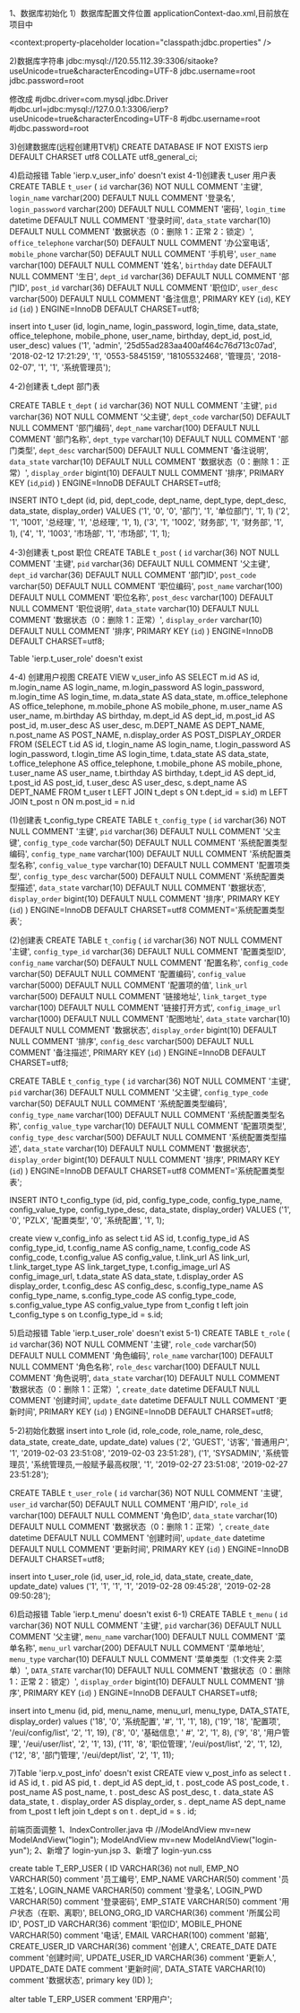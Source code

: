 1、数据库初始化
1）数据库配置文件位置 applicationContext-dao.xml,目前放在项目中
<!-- 加载配置文件 -->
<context:property-placeholder location="classpath:jdbc.properties" />
	
<!-- 将配置文件放到磁盘目录下，方便修改和多环境部署 
<context:property-placeholder location="file:/jdbc.properties" /> -->

2)数据库字符串
jdbc:mysql://120.55.112.39:3306/sitaoke?useUnicode=true&characterEncoding=UTF-8
jdbc.username=root
jdbc.password=root

修改成
#jdbc.driver=com.mysql.jdbc.Driver
#jdbc.url=jdbc:mysql://127.0.0.1:3306/ierp?useUnicode=true&characterEncoding=UTF-8
#jdbc.username=root
#jdbc.password=root

3)创建数据库(远程创建用TV机)
CREATE DATABASE IF NOT EXISTS ierp DEFAULT CHARSET utf8 COLLATE utf8_general_ci;

4)启动报错 Table 'ierp.v_user_info' doesn't exist
4-1)创建表 t_user 用户表
CREATE TABLE `t_user` (
  `id` varchar(36) NOT NULL COMMENT '主键',
  `login_name` varchar(200) DEFAULT NULL COMMENT '登录名',
  `login_password` varchar(200) DEFAULT NULL COMMENT '密码',
  `login_time` datetime DEFAULT NULL COMMENT '登录时间',
  `data_state` varchar(10) DEFAULT NULL COMMENT '数据状态（0：删除 1：正常 2：锁定）',
  `office_telephone` varchar(50) DEFAULT NULL COMMENT '办公室电话',
  `mobile_phone` varchar(50) DEFAULT NULL COMMENT '手机号',
  `user_name` varchar(100) DEFAULT NULL COMMENT '姓名',
  `birthday` date DEFAULT NULL COMMENT '生日',
  `dept_id` varchar(36) DEFAULT NULL COMMENT '部门ID',
  `post_id` varchar(36) DEFAULT NULL COMMENT '职位ID',
  `user_desc` varchar(500) DEFAULT NULL COMMENT '备注信息',
  PRIMARY KEY (`id`),
  KEY `id` (`id`)
) ENGINE=InnoDB DEFAULT CHARSET=utf8;  



insert into t_user
  (id,
   login_name,
   login_password,
   login_time,
   data_state,
   office_telephone,
   mobile_phone,
   user_name,
   birthday,
   dept_id,
   post_id,
   user_desc)
values
  ('1',
   'admin',
   '25d55ad283aa400af464c76d713c07ad',
   '2018-02-12 17:21:29',
   '1',
   '0553-5845159',
   '18105532468',
   '管理员',
   '2018-02-07',
   '1',
   '1',
   '系统管理员');   

4-2)创建表 t_dept 部门表

CREATE TABLE `t_dept` (
  `id` varchar(36) NOT NULL COMMENT '主键',
  `pid` varchar(36) NOT NULL COMMENT '父主键',
  `dept_code` varchar(50) DEFAULT NULL COMMENT '部门编码',
  `dept_name` varchar(100) DEFAULT NULL COMMENT '部门名称',
  `dept_type` varchar(10) DEFAULT NULL COMMENT '部门类型',
  `dept_desc` varchar(500) DEFAULT NULL COMMENT '备注说明',
  `data_state` varchar(10) DEFAULT NULL COMMENT '数据状态（0：删除 1：正常）',
  `display_order` bigint(10) DEFAULT NULL COMMENT '排序',
  PRIMARY KEY (`id`,`pid`)
) ENGINE=InnoDB DEFAULT CHARSET=utf8;

 INSERT INTO t_dept
  (id,
   pid,
   dept_code,
   dept_name,
   dept_type,
   dept_desc,
   data_state,
   display_order)
VALUES
  ('1', '0', '0', '部门', '1', '单位部门', '1', 1)
  ('2', '1', '1001', '总经理', '1', '总经理', '1', 1),
  ('3', '1', '1002', '财务部', '1', '财务部', '1', 1),
  ('4', '1', '1003', '市场部', '1', '市场部', '1', 1);


4-3)创建表 t_post 职位
CREATE TABLE `t_post` (
  `id` varchar(36) NOT NULL COMMENT '主键',
  `pid` varchar(36) DEFAULT NULL COMMENT '父主键',
  `dept_id` varchar(36) DEFAULT NULL COMMENT '部门ID',
  `post_code` varchar(50) DEFAULT NULL COMMENT '职位编码',
  `post_name` varchar(100) DEFAULT NULL COMMENT '职位名称',
  `post_desc` varchar(100) DEFAULT NULL COMMENT '职位说明',
  `data_state` varchar(10) DEFAULT NULL COMMENT '数据状态（0：删除 1：正常）',
  `display_order` varchar(10) DEFAULT NULL COMMENT '排序',
  PRIMARY KEY (`id`)
) ENGINE=InnoDB DEFAULT CHARSET=utf8;

 Table 'ierp.t_user_role' doesn't exist 
       
 4-4) 创建用户视图
  CREATE VIEW  v_user_info  AS
SELECT m.id               AS id,
       m.login_name       AS login_name,
       m.login_password   AS login_password,
       m.login_time       AS login_time,
       m.data_state       AS data_state,
       m.office_telephone AS office_telephone,
       m.mobile_phone     AS mobile_phone,
       m.user_name        AS user_name,
       m.birthday         AS birthday,
       m.dept_id          AS dept_id,
       m.post_id          AS post_id,
       m.user_desc        AS user_desc,
       m.DEPT_NAME        AS DEPT_NAME,
       n.post_name        AS POST_NAME,
       n.display_order    AS POST_DISPLAY_ORDER
  FROM (SELECT t.id               AS id,
                 t.login_name       AS login_name,
                 t.login_password   AS login_password,
                 t.login_time       AS login_time,
                 t.data_state       AS data_state,
                 t.office_telephone AS office_telephone,
                 t.mobile_phone     AS mobile_phone,
                 t.user_name        AS user_name,
                 t.birthday         AS birthday,
                 t.dept_id          AS dept_id,
                 t.post_id          AS post_id,
                 t.user_desc        AS user_desc,
                 s.dept_name        AS DEPT_NAME
            FROM t_user t LEFT JOIN t_dept s ON t.dept_id = s.id) m LEFT JOIN
       t_post n ON m.post_id = n.id      



(1)创建表 t_config_type
CREATE TABLE `t_config_type` (
  `id` varchar(36) NOT NULL COMMENT '主键',
  `pid` varchar(36) DEFAULT NULL COMMENT '父主键',
  `config_type_code` varchar(50) DEFAULT NULL COMMENT '系统配置类型编码',
  `config_type_name` varchar(100) DEFAULT NULL COMMENT '系统配置类型名称',
  `config_value_type` varchar(10) DEFAULT NULL COMMENT '配置项类型',
  `config_type_desc` varchar(500) DEFAULT NULL COMMENT '系统配置类型描述',
  `data_state` varchar(10) DEFAULT NULL COMMENT '数据状态',
  `display_order` bigint(10) DEFAULT NULL COMMENT '排序',
  PRIMARY KEY (`id`)
) ENGINE=InnoDB DEFAULT CHARSET=utf8 COMMENT='系统配置类型表';

(2)创建表
CREATE TABLE `t_config` (
  `id` varchar(36) NOT NULL COMMENT '主键',
  `config_type_id` varchar(36) DEFAULT NULL COMMENT '配置类型ID',
  `config_name` varchar(50) DEFAULT NULL COMMENT '配置名称',
  `config_code` varchar(50) DEFAULT NULL COMMENT '配置编码',
  `config_value` varchar(5000) DEFAULT NULL COMMENT '配置项的值',
  `link_url` varchar(500) DEFAULT NULL COMMENT '链接地址',
  `link_target_type` varchar(100) DEFAULT NULL COMMENT '链接打开方式',
  `config_image_url` varchar(1000) DEFAULT NULL COMMENT '配图地址',
  `data_state` varchar(10) DEFAULT NULL COMMENT '数据状态',
  `display_order` bigint(10) DEFAULT NULL COMMENT '排序',
  `config_desc` varchar(500) DEFAULT NULL COMMENT '备注描述',
  PRIMARY KEY (`id`)
) ENGINE=InnoDB DEFAULT CHARSET=utf8;



CREATE TABLE `t_config_type` (
  `id` varchar(36) NOT NULL COMMENT '主键',
  `pid` varchar(36) DEFAULT NULL COMMENT '父主键',
  `config_type_code` varchar(50) DEFAULT NULL COMMENT '系统配置类型编码',
  `config_type_name` varchar(100) DEFAULT NULL COMMENT '系统配置类型名称',
  `config_value_type` varchar(10) DEFAULT NULL COMMENT '配置项类型',
  `config_type_desc` varchar(500) DEFAULT NULL COMMENT '系统配置类型描述',
  `data_state` varchar(10) DEFAULT NULL COMMENT '数据状态',
  `display_order` bigint(10) DEFAULT NULL COMMENT '排序',
  PRIMARY KEY (`id`)
) ENGINE=InnoDB DEFAULT CHARSET=utf8 COMMENT='系统配置类型表';


INSERT INTO t_config_type
  (id,
   pid,
   config_type_code,
   config_type_name,
   config_value_type,
   config_type_desc,
   data_state,
   display_order)
VALUES
  ('1', '0', 'PZLX', '配置类型', '0', '系统配置', '1', 1);


create view v_config_info as 
select t.id                AS id,
       t.config_type_id    AS config_type_id,
       t.config_name       AS config_name,
       t.config_code       AS config_code,
       t.config_value      AS config_value,
       t.link_url          AS link_url,
       t.link_target_type  AS link_target_type,
       t.config_image_url  AS config_image_url,
       t.data_state        AS data_state,
       t.display_order     AS display_order,
       t.config_desc       AS config_desc,
       s.config_type_name  AS config_type_name,
       s.config_type_code  AS config_type_code,
       s.config_value_type AS config_value_type
  from t_config t
  left join t_config_type s
    on t.config_type_id = s.id;



5)启动报错 Table 'ierp.t_user_role' doesn't exist
5-1)
CREATE TABLE `t_role` (
  `id` varchar(36) NOT NULL COMMENT '主键',
  `role_code` varchar(50) DEFAULT NULL COMMENT '角色编码',
  `role_name` varchar(100) DEFAULT NULL COMMENT '角色名称',
  `role_desc` varchar(100) DEFAULT NULL COMMENT '角色说明',
  `data_state` varchar(10) DEFAULT NULL COMMENT '数据状态（0：删除 1：正常）',
  `create_date` datetime DEFAULT NULL COMMENT '创建时间',
  `update_date` datetime DEFAULT NULL COMMENT '更新时间',
  PRIMARY KEY (`id`)
) ENGINE=InnoDB DEFAULT CHARSET=utf8;

5-2)初始化数据
insert into t_role
  (id,
   role_code,
   role_name,
   role_desc,
   data_state,
   create_date,
   update_date)
values
  ('2',
   'GUEST',
   '访客',
   '普通用户',
   '1',
   '2019-02-03 23:51:08',
   '2019-02-03 23:51:28'),
  ('1',
   'SYSADMIN',
   '系统管理员',
   '系统管理员,一般赋予最高权限',
   '1',
   '2019-02-27 23:51:08',
   '2019-02-27 23:51:28');
   
   
   CREATE TABLE `t_user_role` (
  `id` varchar(36) NOT NULL COMMENT '主键',
  `user_id` varchar(50) DEFAULT NULL COMMENT '用户ID',
  `role_id` varchar(100) DEFAULT NULL COMMENT '角色ID',
  `data_state` varchar(10) DEFAULT NULL COMMENT '数据状态（0：删除 1：正常）',
  `create_date` datetime DEFAULT NULL COMMENT '创建时间',
  `update_date` datetime DEFAULT NULL COMMENT '更新时间',
  PRIMARY KEY (`id`)
) ENGINE=InnoDB DEFAULT CHARSET=utf8;


insert into t_user_role
  (id, user_id, role_id, data_state, create_date, update_date)
values
  ('1',
   '1',
   '1',
   '1',
   '2019-02-28 09:45:28',
   '2019-02-28 09:50:28');

6)启动报错 Table 'ierp.t_menu' doesn't exist
6-1)
CREATE TABLE `t_menu` (
  `id` varchar(36) NOT NULL COMMENT '主键',
  `pid` varchar(36) DEFAULT NULL COMMENT '父主键',
  `menu_name` varchar(100) DEFAULT NULL COMMENT '菜单名称',
  `menu_url` varchar(200) DEFAULT NULL COMMENT '菜单地址',
  `menu_type` varchar(10) DEFAULT NULL COMMENT '菜单类型（1:文件夹 2:菜单）',
  `DATA_STATE` varchar(10) DEFAULT NULL COMMENT '数据状态（0：删除 1：正常 2：锁定）',
  `display_order` bigint(10) DEFAULT NULL COMMENT '排序',
  PRIMARY KEY (`id`)
) ENGINE=InnoDB DEFAULT CHARSET=utf8;


insert into t_menu
  (id, pid, menu_name, menu_url, menu_type, DATA_STATE, display_order)
values
  ('18', '0', '系统配置', '#', '1', '1', 18),
  ('19', '18', '配置项', '/eui/config/list', '2', '1', 19),
  ('8', '0', '基础信息', '  #', '2', '1', 8),
  ('9', '8', '用户管理', '/eui/user/list', '2', '1', 13),
  ('11', '8', '职位管理', '/eui/post/list', '2', '1', 12),
  ('12', '8', '部门管理', '/eui/dept/list', '2', '1', 11);



7)Table 'ierp.v_post_info' doesn't exist
CREATE view v_post_info as
select t . id AS id,
       t . pid AS pid,
       t . dept_id AS dept_id,
       t . post_code AS post_code,
       t . post_name AS post_name,
       t . post_desc AS post_desc,
       t . data_state AS data_state,
       t . display_order AS display_order,
       s . dept_name AS dept_name
  from t_post t left join t_dept s on t . dept_id = s . id;


前端页面调整
1、IndexController.java 中
//ModelAndView mv=new ModelAndView("login");
ModelAndView mv=new ModelAndView("login-yun");
2、新增了 login-yun.jsp
3、新增了 login-yun.css




create table T_ERP_USER
(
   ID                   VARCHAR(36) not null,
   EMP_NO               VARCHAR(50) comment '员工编号',
   EMP_NAME             VARCHAR(50) comment '员工姓名',
   LOGIN_NAME           VARCHAR(50) comment '登录名',
   LOGIN_PWD            VARCHAR(50) comment '登录密码',
   EMP_STATE            VARCHAR(50) comment '用户状态（在职、离职)',
   BELONG_ORG_ID        VARCHAR(36) comment '所属公司ID',
   POST_ID              VARCHAR(36) comment '职位ID',
   MOBILE_PHONE         VARCHAR(50) comment '电话',
   EMAIL                VARCHAR(100) comment '邮箱',
   CREATE_USER_ID       VARCHAR(36) comment '创建人',
   CREATE_DATE          DATE comment '创建时间',
   UPDATE_USER_ID       VARCHAR(36) comment '更新人',
   UPDATE_DATE          DATE comment '更新时间',
   DATA_STATE           VARCHAR(10) comment '数据状态',
   primary key (ID)
);

alter table T_ERP_USER comment 'ERP用户';












